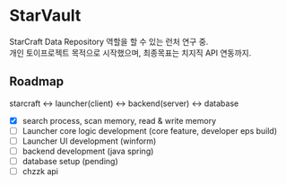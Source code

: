 # StarVault

StarCraft Data Repository 역할을 할 수 있는 런처 연구 중.<br>
개인 토이프로젝트 목적으로 시작했으며, 최종목표는 치지직 API 연동까지.

## Roadmap

starcraft ↔ launcher(client) ↔ backend(server) ↔ database

- [x] search process, scan memory, read & write memory
- [ ] Launcher core logic development (core feature, developer eps build)
- [ ] Launcher UI development (winform)
- [ ] backend development (java spring)
- [ ] database setup (pending)
- [ ] chzzk api

